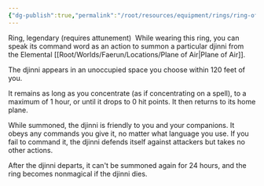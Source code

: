 ```yaml
---
{"dg-publish":true,"permalink":"/root/resources/equipment/rings/ring-of-djinni-summoning/"}
---
```



Ring, legendary (requires attunement) 
While wearing this ring, you can speak its command word as an action to summon a particular djinni from the Elemental [[Root/Worlds/Faerun/Locations/Plane of Air\|Plane of Air]]. 

The djinni appears in an unoccupied space you choose within 120 feet of you. 

It remains as long as you concentrate (as if concentrating on a spell), to a maximum of 1 hour, or until it drops to 0 hit points. It then returns to its home plane. 

While summoned, the djinni is friendly to you and your companions. It obeys any commands you give it, no matter what language you use. If you fail to command it, the djinni defends itself against attackers but takes no other actions.

After the djinni departs, it can't be summoned again for 24 hours, and the ring becomes nonmagical if the djinni dies.